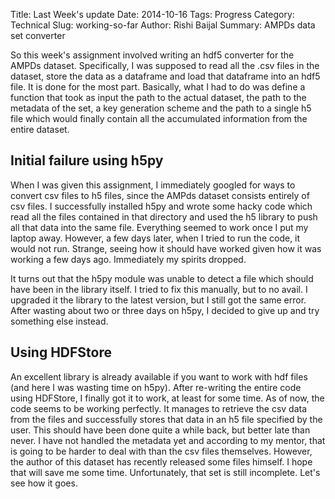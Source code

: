 Title: Last Week's update
Date: 2014-10-16
Tags: Progress
Category: Technical
Slug: working-so-far
Author: Rishi Baijal
Summary: AMPDs data set converter

So this week's assignment involved writing an hdf5 converter for the AMPDs dataset. Specifically, I was supposed to read all the .csv files in the dataset, store the data as a dataframe and load that dataframe into an hdf5 file. It is done for the most part. Basically, what I had to do was define a function that took as input the path to the actual dataset, the path to the metadata of the set, a key generation scheme and the path to a single h5 file which would finally contain all the accumulated information from the entire dataset.

Initial failure using h5py
--------------------------

When I was given this assignment, I immediately googled for ways to convert csv files to h5 files, since the AMPds dataset consists entirely of csv files. I successfully installed h5py and wrote some hacky code which read all the files contained in that directory and used the h5 library to push all that data into the same file. Everything seemed to work once I put my laptop away. However, a few days later, when I tried to run the code, it would not run. Strange, seeing how it should have worked given how it was working a few days ago. Immediately my spirits dropped.

It turns out that the h5py module was unable to detect a file which should have been in the library itself. I tried to fix this manually, but to no avail. I upgraded it the library to the latest version, but I still got the same error. After wasting about two or three days on h5py, I decided to give up and try something else instead.

Using HDFStore
--------------

An excellent library is already available if you want to work with hdf files (and here I was wasting time on h5py). After re-writing the entire code using HDFStore, I finally got it to work, at least for some time. As of now, the code seems to be working perfectly. It manages to retrieve the csv data from the files and successfully stores that data in an h5 file specified by the user. This should have been done quite a while back, but better late than never. I have not handled the metadata yet and according to my mentor, that is going to be harder to deal with than the csv files themselves. However, the author of this dataset has recently released some files himself. I hope that will save me some time. Unfortunately, that set is still incomplete. Let's see how it goes.
